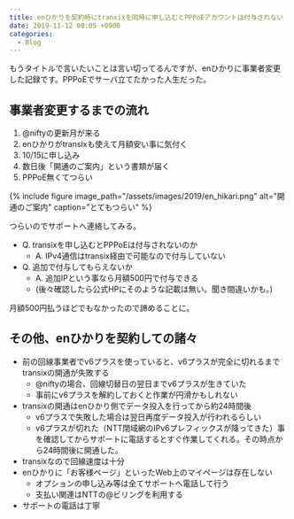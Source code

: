 ```yaml
---
title: enひかりを契約時にtransixを同時に申し込むとPPPoEアカウントは付与されない
date: 2019-11-12 00:05 +0900
categories:
  - Blog
---
```


もうタイトルで言いたいことは言い切ってるんですが、enひかりに事業者変更した記録です。PPPoEでサーバ立てたかった人生だった。

事業者変更するまでの流れ
---------------------

1. @niftyの更新月が来る
1. enひかりがtransixも使えて月額安い事に気付く
1. 10/15に申し込み
1. 数日後「開通のご案内」という書類が届く
1. PPPoE無くてつらい

{% include figure image_path="/assets/images/2019/en_hikari.png" alt="開通のご案内" caption="とてもつらい" %}

つらいのでサポートへ連絡してみる。

- Q. transixを申し込むとPPPoEは付与されないのか
    - A. IPv4通信はtransix経由で可能なので付与していない
- Q. 追加で付与してもらえないか
    - A. 追加IPという事なら月額500円で付与できる
    - (後々確認したら公式HPにそのような記載は無い。聞き間違いかも。)

月額500円払うほどでもなかったので諦めることに。


その他、enひかりを契約しての諸々
---------------------

- 前の回線事業者でv6プラスを使っていると、v6プラスが完全に切れるまでtransixの開通が失敗する
    - @niftyの場合、回線切替日の翌日までv6プラスが生きていた
    - 事前にv6プラスを解約しておくと作業が円滑かもしれない
- transixの開通はenひかり側でデータ投入を行ってから約24時間後
    - v6プラスで失敗した場合は翌日再度データ投入が行われるらしい
    - v6プラスが切れた（NTT閉域網のIPv6プレフィックスが降ってきた）事を確認してからサポートに電話するとすぐ作業してくれる。その時点から24時間後に開通した。
- transixなので回線速度は十分
- enひかりに「お客様ページ」といったWeb上のマイページは存在しない
    - オプションの申し込み等は全てサポートへ電話して行う
    - 支払い関連はNTTの@ビリングを利用する
- サポートの電話は丁寧
